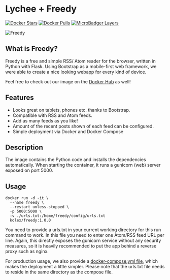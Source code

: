 # Lychee + Freedy

[![Docker Stars](https://img.shields.io/docker/stars/kolex/freedy.svg?style=flat-square)](https://hub.docker.com/r/kolex/freedy/)
[![Docker Pulls](https://img.shields.io/docker/pulls/kolex/freedy.svg?style=flat-square)](https://hub.docker.com/r/kolex/freedy/)
[![MicroBadger Layers](https://img.shields.io/microbadger/layers/kolex/freedy.svg?style=flat-square)](https://hub.docker.com/r/kolex/freedy)


![Freedy](https://i.imgur.com/hjSzeZs.jpg)

## What is Freedy?

Freedy is a free and simple RSS/ Atom reader for the browser, written in Python with Flask. Using Bootstrap as a mobile-first web framework, we were able to create a nice looking webapp for every kind of device.

Feel free to check out our image on the [Docker Hub](https://hub.docker.com/r/kolex/freedy) as well!

## Features


- Looks great on tablets, phones etc. thanks to Bootstrap.
- Compatible with RSS and Atom feeds.
- Add as many feeds as you like!
- Amount of the recent posts shown of each feed can be configured.
- Simple deployment via Docker and Docker Compose


## Description

The image contains the Python code and installs the dependencies automatically. When starting the container, it runs a gunicorn (web) server exposed on port 5000.

## Usage

```docker
docker run -d -it \
  --name freedy \
  --restart unless-stopped \
  -p 5000:5000 \
  -v ./urls.txt:/home/freedy/config/urls.txt
  kolex/freedy:1.0.0
```

You need to provide a urls.txt in your current working directory for this run command to work. In this file you need to enter one Atom/RSS feed URL per line. Again, this directly exposes the gunicorn service without any security measures, so it is heavily recommended
to put the app behind a reverse proxy such as nginx.

For production usage, we also provide a [docker-compose.yml file](https://github.com/konstantingoretzki/freedy-docker/blob/master/docker-compose.yml), which makes the deployment a little simpler. Please note that the urls.txt file needs to reside in the same directory as the compose file.
